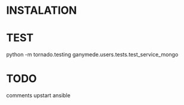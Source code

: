 INSTALATION
=============

TEST
====

python -m tornado.testing ganymede.users.tests.test_service_mongo

TODO
====
comments
upstart
ansible